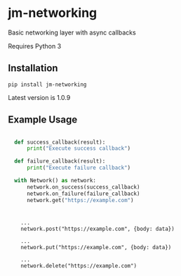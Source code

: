 # jm-networking
Basic networking layer with async callbacks

Requires Python 3

## Installation

`pip install jm-networking`

Latest version is 1.0.9

## Example Usage

```python

  def success_callback(result):
      print("Execute success callback")

  def failure_callback(result):
      print("Execute failure callback")

  with Network() as network:
      network.on_success(success_callback)
      network.on_failure(failure_callback)
      network.get("https://example.com")
```
### 
```

    ...
    network.post("https://example.com", {body: data})
    
    ...
    network.put("https://example.com", {body: data})
    
    ...
    network.delete("https://example.com")
